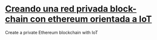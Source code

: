 # [Creando una red privada block-chain con ethereum orientada a IoT](http://chainskills.com/2017/02/24/create-a-private-ethereum-blockchain-with-iot-devices-16/)
Create a private Ethereum blockchain with IoT
